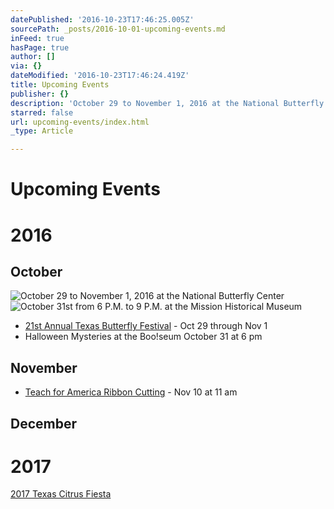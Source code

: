 ```yaml
---
datePublished: '2016-10-23T17:46:25.005Z'
sourcePath: _posts/2016-10-01-upcoming-events.md
inFeed: true
hasPage: true
author: []
via: {}
dateModified: '2016-10-23T17:46:24.419Z'
title: Upcoming Events
publisher: {}
description: 'October 29 to November 1, 2016 at the National Butterfly Center'
starred: false
url: upcoming-events/index.html
_type: Article

---
```

# Upcoming Events

# 2016

## October
![October 29 to November 1, 2016 at the National Butterfly Center](https://the-grid-user-content.s3-us-west-2.amazonaws.com/47d6c16e-f38a-4814-bb80-35b698836f0e.jpg)
![October 31st from 6 P.M. to 9 P.M. at the Mission Historical Museum](https://the-grid-user-content.s3-us-west-2.amazonaws.com/2fbb96ae-28a4-49d0-87bc-281dd9dc9da5.jpg)

* [21st Annual Texas Butterfly Festival][0] - Oct 29 through Nov 1
* Halloween Mysteries at the Boo!seum October 31 at 6 pm

## November

* [Teach for America Ribbon Cutting][1] - Nov 10 at 11 am

## December

# 2017

[2017 Texas Citrus Fiesta][2]

[0]: https://www.texasbutterflyfestival.com/ "Texas Butterfly Festival"
[1]: https://www.facebook.com/events/180743705668035/ "Teach for America Ribbon Cutting"
[2]: http://www.texascitrusfiesta.org/2017-events "2017 Texas Citrus Fiesta"